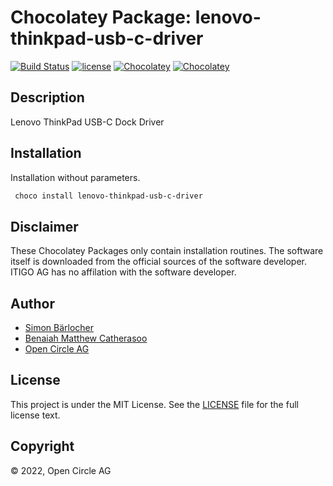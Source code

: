 # Chocolatey Package: lenovo-thinkpad-usb-c-driver

[![Build Status](https://img.shields.io/travis/itigoag/chocolatey.lenovo-thinkpad-usb-c-driver?style=flat-square)](https://travis-ci.org/itigoag/chocolatey.lenovo-thinkpad-usb-c-driver) [![license](https://img.shields.io/github/license/mashape/apistatus.svg?style=popout-square)](licence) [![Chocolatey](https://img.shields.io/chocolatey/v/lenovo-thinkpad-usb-c-driver?label=package%20version)](https://chocolatey.org/packages/lenovo-thinkpad-usb-c-driver) [![Chocolatey](https://img.shields.io/chocolatey/dt/lenovo-thinkpad-usb-c-driver?label=package%20downloads&style=flat-square)](https://chocolatey.org/packages/lenovo-thinkpad-usb-c-driver)

## Description

Lenovo ThinkPad USB-C Dock Driver

## Installation

Installation without parameters.

```ps1
 choco install lenovo-thinkpad-usb-c-driver
```

## Disclaimer

These Chocolatey Packages only contain installation routines. The software itself is downloaded from the official sources of the software developer. ITIGO AG has no affilation with the software developer.

## Author

- [Simon Bärlocher](https://sbaerlocher.ch)
- [Benaiah Matthew Catherasoo](https://github.com/bmcatherasoo)
- [Open Circle AG](https://www.open-circle.ch/)

## License

This project is under the MIT License. See the [LICENSE](https://sbaerlo.ch/licence) file for the full license text.

## Copyright

&copy; 2022, Open Circle AG
